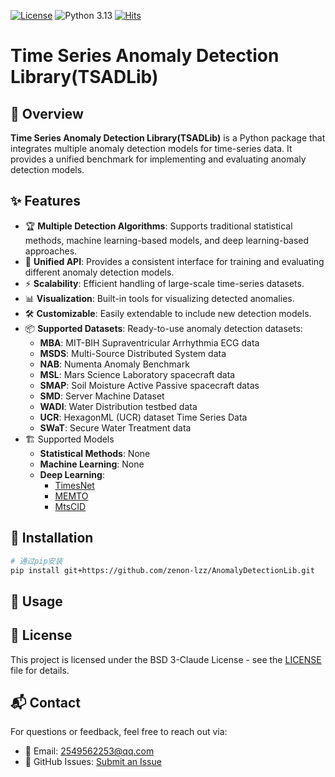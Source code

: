 [![License](https://img.shields.io/badge/License-BSD%203--Clause-red.svg)](https://github.com/skyearth-lzz/AnomalyDetectionLib/blob/main/LICENSE)
![Python 3.13](https://img.shields.io/badge/python-3.13-blue.svg)
[![Hits](https://hits.seeyoufarm.com/api/count/incr/badge.svg?url=https%3A%2F%2Fgithub.com%2Fskyearth-lzz%2FAnomalyDetectionLib&count_bg=%2379C83D&title_bg=%23555555&icon=&icon_color=%23E7E7E7&title=hits&edge_flat=false)](https://hits.seeyoufarm.com)

# Time Series Anomaly Detection Library(TSADLib)

## 📌 Overview

**Time Series Anomaly Detection Library(TSADLib)** is a Python package that integrates multiple anomaly detection models
for time-series data. It provides a unified benchmark for implementing and evaluating anomaly detection models.

## ✨ Features

- 🏆 **Multiple Detection Algorithms**: Supports traditional statistical methods, machine learning-based models, and deep
  learning-based approaches.
- 🔄 **Unified API**: Provides a consistent interface for training and evaluating different anomaly detection models.
- ⚡ **Scalability**: Efficient handling of large-scale time-series datasets.
- 📊 **Visualization**: Built-in tools for visualizing detected anomalies.
- 🛠 **Customizable**: Easily extendable to include new detection models.
- 📦 **Supported Datasets**: Ready-to-use anomaly detection datasets:
  - **MBA**: MIT-BIH Supraventricular Arrhythmia ECG data
  - **MSDS**: Multi-Source Distributed System data
  - **NAB**: Numenta Anomaly Benchmark
  - **MSL**: Mars Science Laboratory spacecraft data
  - **SMAP**: Soil Moisture Active Passive spacecraft datas
  - **SMD**: Server Machine Dataset
  - **WADI**: Water Distribution testbed data
  - **UCR**: HexagonML (UCR) dataset Time Series Data
  - **SWaT**: Secure Water Treatment data
- 🏗 Supported Models
  - **Statistical Methods**: None
  - **Machine Learning**: None
  - **Deep Learning**:
    - [TimesNet](https://github.com/thuml/TimesNet)
    - [MEMTO](https://github.com/gunny97/MEMTO)
    - [MtsCID](https://github.com/ilwoof/MtsCID/)

## 🚀 Installation

```bash
# 通过pip安装
pip install git+https://github.com/zenon-lzz/AnomalyDetectionLib.git
```

## 🔧 Usage

## 📜 License

This project is licensed under the BSD 3-Claude License - see
the [LICENSE](https://github.com/skyearth-lzz/AnomalyDetectionLib/blob/main/LICENSE) file for details.

## 📬 Contact

For questions or feedback, feel free to reach out via:

- 📧 Email: 2549562253@qq.com
- 🏢 GitHub Issues: [Submit an Issue](https://github.com/skyearth-lzz/AnomalyDetectionLib/issues)

